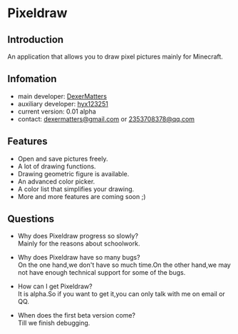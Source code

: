 # Pixeldraw
## Introduction
An application that allows you to draw pixel pictures mainly for Minecraft.
## Infomation
- main developer: [DexerMatters](https://github.com/DexerMatters)
- auxiliary developer: [hyx123251](https://github.com/hyx123251)
- current version: 0.01 alpha
- contact: dexermatters@gmail.com or 2353708378@qq.com  
## Features
- Open and save pictures freely.
- A lot of drawing functions.
- Drawing geometric figure is available.
- An advanced color picker.
- A color list that simplifies your drawing.
- More and more features are coming soon ;)
## Questions
- Why does Pixeldraw progress so slowly?  
Mainly for the reasons about schoolwork.
  
- Why does Pixeldraw have so many bugs?  
On the one hand,we don't have so much time.On the other hand,we may not have enough technical support for some of the bugs.
- How can I get Pixeldraw?  
It is alpha.So if you want to get it,you can only talk with me on email or QQ.
- When does the first beta version come?  
Till we finish debugging.
